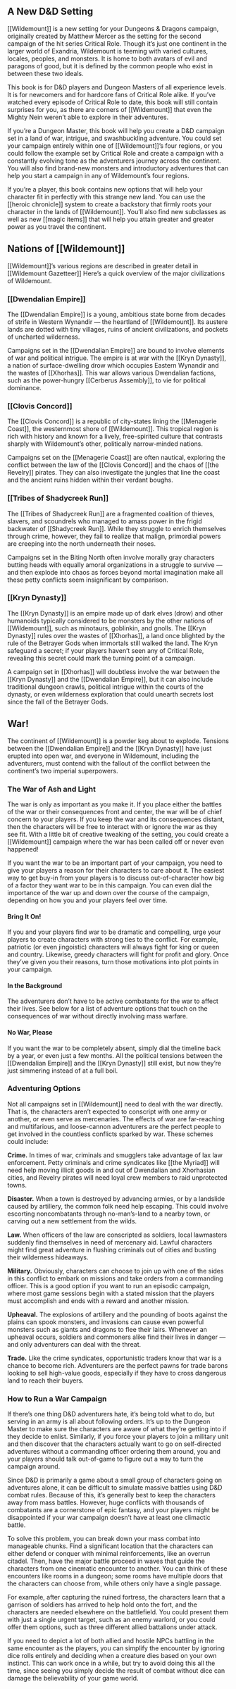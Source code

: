 ## A New D&D Setting

[[Wildemount]] is a new setting for your Dungeons & Dragons campaign, originally created by Matthew Mercer as the setting for the second campaign of the hit series Critical Role. Though it’s just one continent in the larger world of Exandria, Wildemount is teeming with varied cultures, locales, peoples, and monsters. It is home to both avatars of evil and paragons of good, but it is defined by the common people who exist in between these two ideals.

This book is for D&D players and Dungeon Masters of all experience levels. It is for newcomers and for hardcore fans of Critical Role alike. If you’ve watched every episode of Critical Role to date, this book will still contain surprises for you, as there are corners of [[Wildemount]] that even the Mighty Nein weren’t able to explore in their adventures.

If you’re a Dungeon Master, this book will help you create a D&D campaign set in a land of war, intrigue, and swashbuckling adventure. You could set your campaign entirely within one of [[Wildemount]]’s four regions, or you could follow the example set by Critical Role and create a campaign with a constantly evolving tone as the adventurers journey across the continent. You will also find brand-new monsters and introductory adventures that can help you start a campaign in any of Wildemount’s four regions.

If you’re a player, this book contains new options that will help your character fit in perfectly with this strange new land. You can use the [[heroic chronicle]] system to create a backstory that firmly roots your character in the lands of [[Wildemount]]. You’ll also find new subclasses as well as new [[magic items]] that will help you attain greater and greater power as you travel the continent.

## Nations of [[Wildemount]]

[[Wildemount]]’s various regions are described in greater detail in [[Wildemount Gazetteer]] Here’s a quick overview of the major civilizations of Wildemount.

### [[Dwendalian Empire]]

The [[Dwendalian Empire]] is a young, ambitious state borne from decades of strife in Western Wynandir — the heartland of [[Wildemount]]. Its austere lands are dotted with tiny villages, ruins of ancient civilizations, and pockets of uncharted wilderness.

Campaigns set in the [[Dwendalian Empire]] are bound to involve elements of war and political intrigue. The empire is at war with the [[Kryn Dynasty]], a nation of surface-dwelling drow which occupies Eastern Wynandir and the wastes of [[Xhorhas]]. This war allows various Dwendalian factions, such as the power-hungry [[Cerberus Assembly]], to vie for political dominance.

### [[Clovis Concord]]

The [[Clovis Concord]] is a republic of city-states lining the [[Menagerie Coast]], the westernmost shore of [[Wildemount]]. This tropical region is rich with history and known for a lively, free-spirited culture that contrasts sharply with Wildemount’s other, politically narrow-minded nations.

Campaigns set on the [[Menagerie Coast]] are often nautical, exploring the conflict between the law of the [[Clovis Concord]] and the chaos of [[the Revelry]] pirates. They can also investigate the jungles that line the coast and the ancient ruins hidden within their verdant boughs.

### [[Tribes of Shadycreek Run]]

The [[Tribes of Shadycreek Run]] are a fragmented coalition of thieves, slavers, and scoundrels who managed to amass power in the frigid backwater of [[Shadycreek Run]]. While they struggle to enrich themselves through crime, however, they fail to realize that malign, primordial powers are creeping into the north underneath their noses.

Campaigns set in the Biting North often involve morally gray characters butting heads with equally amoral organizations in a struggle to survive — and then explode into chaos as forces beyond mortal imagination make all these petty conflicts seem insignificant by comparison.

### [[Kryn Dynasty]]

The [[Kryn Dynasty]] is an empire made up of dark elves (drow) and other humanoids typically considered to be monsters by the other nations of [[Wildemount]], such as minotaurs, goblinkin, and gnolls. The [[Kryn Dynasty]] rules over the wastes of [[Xhorhas]], a land once blighted by the rule of the Betrayer Gods when immortals still walked the land. The Kryn safeguard a secret; if your players haven’t seen any of Critical Role, revealing this secret could mark the turning point of a campaign.

A campaign set in [[Xhorhas]] will doubtless involve the war between the [[Kryn Dynasty]] and the [[Dwendalian Empire]], but it can also include traditional dungeon crawls, political intrigue within the courts of the dynasty, or even wilderness exploration that could unearth secrets lost since the fall of the Betrayer Gods.


## War!

The continent of [[Wildemount]] is a powder keg about to explode. Tensions between the [[Dwendalian Empire]] and the [[Kryn Dynasty]] have just erupted into open war, and everyone in Wildemount, including the adventurers, must contend with the fallout of the conflict between the continent’s two imperial superpowers.

### The War of Ash and Light

The war is only as important as you make it. If you place either the battles of the war or their consequences front and center, the war will be of chief concern to your players. If you keep the war and its consequences distant, then the characters will be free to interact with or ignore the war as they see fit. With a little bit of creative tweaking of the setting, you could create a [[Wildemount]] campaign where the war has been called off or never even happened!

If you want the war to be an important part of your campaign, you need to give your players a reason for their characters to care about it. The easiest way to get buy-in from your players is to discuss out-of-character how big of a factor they want war to be in this campaign. You can even dial the importance of the war up and down over the course of the campaign, depending on how you and your players feel over time.

#### Bring It On!

If you and your players find war to be dramatic and compelling, urge your players to create characters with strong ties to the conflict. For example, patriotic (or even jingoistic) characters will always fight for king or queen and country. Likewise, greedy characters will fight for profit and glory. Once they’ve given you their reasons, turn those motivations into plot points in your campaign.

#### In the Background

The adventurers don’t have to be active combatants for the war to affect their lives. See below for a list of adventure options that touch on the consequences of war without directly involving mass warfare.

#### No War, Please

If you want the war to be completely absent, simply dial the timeline back by a year, or even just a few months. All the political tensions between the [[Dwendalian Empire]] and the [[Kryn Dynasty]] still exist, but now they’re just simmering instead of at a full boil.

### Adventuring Options

Not all campaigns set in [[Wildemount]] need to deal with the war directly. That is, the characters aren’t expected to conscript with one army or another, or even serve as mercenaries. The effects of war are far-reaching and multifarious, and loose-cannon adventurers are the perfect people to get involved in the countless conflicts sparked by war. These schemes could include:

**Crime.** In times of war, criminals and smugglers take advantage of lax law enforcement. Petty criminals and crime syndicates like [[the Myriad]] will need help moving illicit goods in and out of Dwendalian and Xhorhasian cities, and Revelry pirates will need loyal crew members to raid unprotected towns.

**Disaster.** When a town is destroyed by advancing armies, or by a landslide caused by artillery, the common folk need help escaping. This could involve escorting noncombatants through no-man’s-land to a nearby town, or carving out a new settlement from the wilds.

**Law.** When officers of the law are conscripted as soldiers, local lawmasters suddenly find themselves in need of mercenary aid. Lawful characters might find great adventure in flushing criminals out of cities and busting their wilderness hideaways.

**Military.** Obviously, characters can choose to join up with one of the sides in this conflict to embark on missions and take orders from a commanding officer. This is a good option if you want to run an episodic campaign, where most game sessions begin with a stated mission that the players must accomplish and ends with a reward and another mission.

**Upheaval.** The explosions of artillery and the pounding of boots against the plains can spook monsters, and invasions can cause even powerful monsters such as giants and dragons to flee their lairs. Whenever an upheaval occurs, soldiers and commoners alike find their lives in danger — and only adventurers can deal with the threat.

**Trade.** Like the crime syndicates, opportunistic traders know that war is a chance to become rich. Adventurers are the perfect pawns for trade barons looking to sell high-value goods, especially if they have to cross dangerous land to reach their buyers.

### How to Run a War Campaign

If there’s one thing D&D adventurers hate, it’s being told what to do, but serving in an army is all about following orders. It’s up to the Dungeon Master to make sure the characters are aware of what they’re getting into if they decide to enlist. Similarly, if you force your players to join a military unit and then discover that the characters actually want to go on self-directed adventures without a commanding officer ordering them around, you and your players should talk out-of-game to figure out a way to turn the campaign around.

Since D&D is primarily a game about a small group of characters going on adventures alone, it can be difficult to simulate massive battles using D&D combat rules. Because of this, it’s generally best to keep the characters away from mass battles. However, huge conflicts with thousands of combatants are a cornerstone of epic fantasy, and your players might be disappointed if your war campaign doesn’t have at least one climactic battle.

To solve this problem, you can break down your mass combat into manageable chunks. Find a significant location that the characters can either defend or conquer with minimal reinforcements, like an overrun citadel. Then, have the major battle proceed in waves that guide the characters from one cinematic encounter to another. You can think of these encounters like rooms in a dungeon; some rooms have multiple doors that the characters can choose from, while others only have a single passage.

For example, after capturing the ruined fortress, the characters learn that a garrison of soldiers has arrived to help hold onto the fort, and the characters are needed elsewhere on the battlefield. You could present them with just a single urgent target, such as an enemy warlord, or you could offer them options, such as three different allied battalions under attack.

If you need to depict a lot of both allied and hostile NPCs battling in the same encounter as the players, you can simplify the encounter by ignoring dice rolls entirely and deciding when a creature dies based on your own instinct. This can work once in a while, but try to avoid doing this all the time, since seeing you simply decide the result of combat without dice can damage the believability of your game world.


